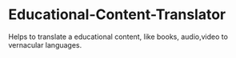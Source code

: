 # Educational-Content-Translator
Helps to translate a educational content, like books, audio,video to vernacular languages.
